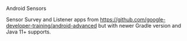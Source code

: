 Android Sensors

Sensor Survey and Listener apps from  https://github.com/google-developer-training/android-advanced 
but with newer Gradle version and Java 11+ supports.

